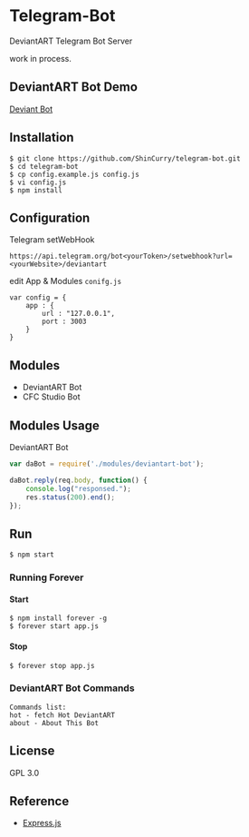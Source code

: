 # Telegram-Bot

DeviantART Telegram Bot Server

work in process.

## DeviantART Bot Demo

[Deviant Bot](https://telegram.me/deviant_art_bot)

## Installation

```
$ git clone https://github.com/ShinCurry/telegram-bot.git
$ cd telegram-bot
$ cp config.example.js config.js
$ vi config.js
$ npm install
```

## Configuration

Telegram setWebHook

```
https://api.telegram.org/bot<yourToken>/setwebhook?url=<yourWebsite>/deviantart
```

edit App & Modules `conifg.js`

```
var config = {
	app : {
		url : "127.0.0.1",
		port : 3003
	}
}
```



## Modules

* DeviantART Bot
* CFC Studio Bot

## Modules Usage

DeviantART Bot

``` Javascript
var daBot = require('./modules/deviantart-bot');

daBot.reply(req.body, function() {
    console.log("responsed.");
    res.status(200).end();
});
```


## Run

```
$ npm start
```

### Running  Forever
#### Start

```
$ npm install forever -g
$ forever start app.js
```
#### Stop

```
$ forever stop app.js
```

### DeviantART Bot Commands

```
Commands list:
hot - fetch Hot DeviantART
about - About This Bot
```

## License

GPL 3.0

## Reference

* [Express.js](http://expressjs.com)
